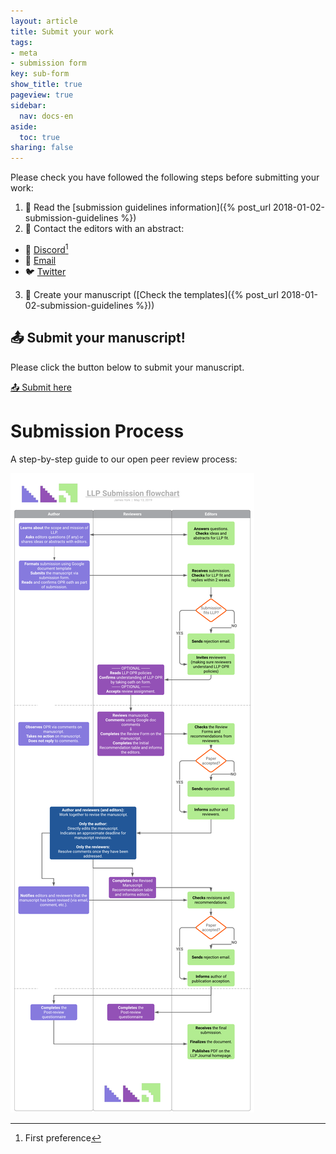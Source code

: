 ```yaml
---
layout: article
title: Submit your work
tags:
- meta
- submission form
key: sub-form
show_title: true
pageview: true
sidebar:
  nav: docs-en
aside:
  toc: true
sharing: false
---
```


Please check you have followed the following steps before submitting your work:

1. 📖 Read the [submission guidelines information]({% post_url 2018-01-02-submission-guidelines %})
2. 📧 Contact the editors with an abstract:
  - 💬 [Discord](https://discord.gg/je9QZsnntf)[^1]
  - 📧 [Email](mailto:contact@llpjournal.org)
  - 🐦 [Twitter](https://twitter.com/llpjournal)
3. 📝 Create your manuscript ([Check the templates]({% post_url 2018-01-02-submission-guidelines %}))


## 📤 Submit your manuscript!

Please click the button below to submit your manuscript.

<a class="button button--success button--rounded button--lg" href="https://docs.google.com/forms/d/e/1FAIpQLSed6v13qJNjwTBrvTcqcsm3t4vOanGh3l80OQLje6__DpBXEA/viewform"><i class="fas fa-file-upload"></i> 📤 Submit here </a>

# Submission Process

A step-by-step guide to our open peer review process:

![](/assets/images/LLP-review-process.png)


[^1]: First preference
